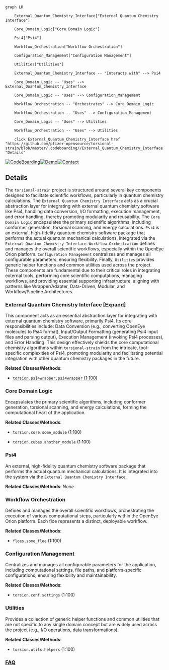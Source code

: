 ```mermaid

graph LR

    External_Quantum_Chemistry_Interface["External Quantum Chemistry Interface"]

    Core_Domain_Logic["Core Domain Logic"]

    Psi4["Psi4"]

    Workflow_Orchestration["Workflow Orchestration"]

    Configuration_Management["Configuration Management"]

    Utilities["Utilities"]

    External_Quantum_Chemistry_Interface -- "Interacts with" --> Psi4

    Core_Domain_Logic -- "Uses" --> External_Quantum_Chemistry_Interface

    Core_Domain_Logic -- "Uses" --> Configuration_Management

    Workflow_Orchestration -- "Orchestrates" --> Core_Domain_Logic

    Workflow_Orchestration -- "Uses" --> Configuration_Management

    Core_Domain_Logic -- "Uses" --> Utilities

    Workflow_Orchestration -- "Uses" --> Utilities

    click External_Quantum_Chemistry_Interface href "https://github.com/pfizer-opensource/torsional-strain/blob/master/.codeboarding//External_Quantum_Chemistry_Interface.md" "Details"

```



[![CodeBoarding](https://img.shields.io/badge/Generated%20by-CodeBoarding-9cf?style=flat-square)](https://github.com/CodeBoarding/GeneratedOnBoardings)[![Demo](https://img.shields.io/badge/Try%20our-Demo-blue?style=flat-square)](https://www.codeboarding.org/demo)[![Contact](https://img.shields.io/badge/Contact%20us%20-%20contact@codeboarding.org-lightgrey?style=flat-square)](mailto:contact@codeboarding.org)



## Details



The `torsional-strain` project is structured around several key components designed to facilitate scientific workflows, particularly in quantum chemistry calculations. The `External Quantum Chemistry Interface` acts as a crucial abstraction layer for integrating with external quantum chemistry software like Psi4, handling data conversion, I/O formatting, execution management, and error handling, thereby promoting modularity and reusability. The `Core Domain Logic` encapsulates the primary scientific algorithms, including conformer generation, torsional scanning, and energy calculations. `Psi4` is an external, high-fidelity quantum chemistry software package that performs the actual quantum mechanical calculations, integrated via the `External Quantum Chemistry Interface`. `Workflow Orchestration` defines and manages the overall scientific workflows, especially within the OpenEye Orion platform. `Configuration Management` centralizes and manages all configurable parameters, ensuring flexibility. Finally, `Utilities` provides generic helper functions and common utilities used across the project. These components are fundamental due to their critical roles in integrating external tools, performing core scientific computations, managing workflows, and providing essential supporting infrastructure, aligning with patterns like Wrapper/Adapter, Data-Driven, Modular, and Workflow/Pipeline Architectures.



### External Quantum Chemistry Interface [[Expand]](./External_Quantum_Chemistry_Interface.md)

This component acts as an essential abstraction layer for integrating with external quantum chemistry software, primarily Psi4. Its core responsibilities include: Data Conversion (e.g., converting OpenEye molecules to Psi4 format), Input/Output Formatting (generating Psi4 input files and parsing output), Execution Management (invoking Psi4 processes), and Error Handling. This design effectively shields the core computational chemistry algorithms within `torsional-strain` from the intricate, tool-specific complexities of Psi4, promoting modularity and facilitating potential integration with other quantum chemistry packages in the future.





**Related Classes/Methods**:



- <a href="https://github.com/pfizer-opensource/torsional-strain/blob/master/torsion/psi4wrapper/psi4wrapper.py#L1-L100" target="_blank" rel="noopener noreferrer">`torsion.psi4wrapper.psi4wrapper` (1:100)</a>





### Core Domain Logic

Encapsulates the primary scientific algorithms, including conformer generation, torsional scanning, and energy calculations, forming the computational heart of the application.





**Related Classes/Methods**:



- `torsion.core.some_module` (1:100)

- `torsion.cubes.another_module` (1:100)





### Psi4

An external, high-fidelity quantum chemistry software package that performs the actual quantum mechanical calculations. It is integrated into the system via the `External Quantum Chemistry Interface`.





**Related Classes/Methods**: _None_



### Workflow Orchestration

Defines and manages the overall scientific workflows, orchestrating the execution of various computational steps, particularly within the OpenEye Orion platform. Each floe represents a distinct, deployable workflow.





**Related Classes/Methods**:



- `floes.some_floe` (1:100)





### Configuration Management

Centralizes and manages all configurable parameters for the application, including computational settings, file paths, and platform-specific configurations, ensuring flexibility and maintainability.





**Related Classes/Methods**:



- `torsion.conf.settings` (1:100)





### Utilities

Provides a collection of generic helper functions and common utilities that are not specific to any single domain concept but are widely used across the project (e.g., I/O operations, data transformations).





**Related Classes/Methods**:



- `torsion.utils.helpers` (1:100)









### [FAQ](https://github.com/CodeBoarding/GeneratedOnBoardings/tree/main?tab=readme-ov-file#faq)
